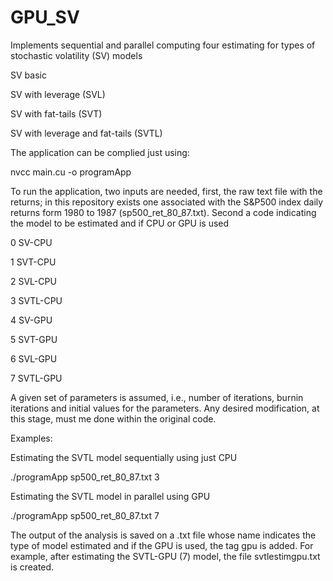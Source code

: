 # GPU_SV

Implements sequential and parallel computing four estimating for types
of stochastic volatility (SV) models

SV basic

SV with leverage (SVL)

SV with fat-tails (SVT)

SV with leverage and fat-tails (SVTL)

The application can be complied just using:

nvcc main.cu -o programApp


To run the application, two inputs are needed, first, the raw text file with the returns; 
in this repository exists one associated with the S&P500 index daily returns 
form 1980 to 1987 (sp500_ret_80_87.txt). Second a code indicating the model 
to be estimated and if CPU or GPU is used

0 SV-CPU

1 SVT-CPU

2 SVL-CPU

3 SVTL-CPU

4 SV-GPU

5 SVT-GPU

6 SVL-GPU

7 SVTL-GPU


A given set of parameters is assumed, i.e., number of iterations, burnin iterations 
and initial values for the parameters. Any desired modification, 
at this stage, must me done within the original code.

Examples: 

Estimating the SVTL model sequentially using just CPU

./programApp sp500_ret_80_87.txt 3


Estimating the SVTL model in parallel using GPU

./programApp sp500_ret_80_87.txt 7


The output of the analysis is saved on a .txt file whose name 
indicates the type of model estimated and if the GPU is used, 
the tag gpu is added. For example, after estimating the SVTL-GPU (7) model, 
the file svtlestimgpu.txt is created. 

